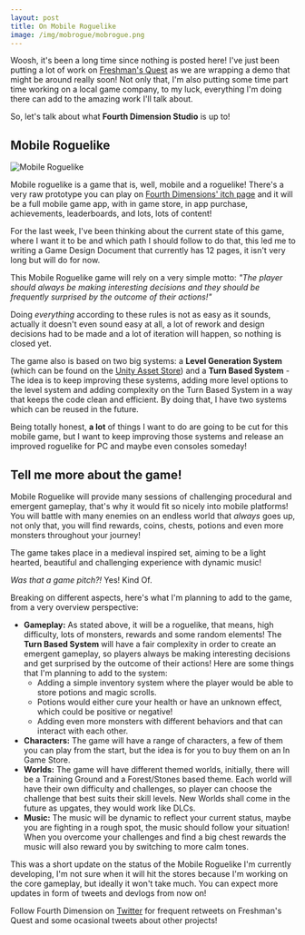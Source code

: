 ```yaml
---
layout: post
title: On Mobile Roguelike
image: /img/mobrogue/mobrogue.png
---
```


Woosh, it's been a long time since nothing is posted here! I've just been putting a lot of work on [Freshman's Quest](http://twitter.com/freshmansQuest) as we are wrapping a demo that might be around really soon! Not only that, I'm also putting some time part time working on a local game company, to my luck, everything I'm doing there can add to the amazing work I'll talk about.

So, let's talk about what **Fourth Dimension Studio** is up to!

## Mobile Roguelike

![Mobile Roguelike](/devlog/img/mobrogue/GIFS/vanishing_ground.gif)

Mobile roguelike is a game that is, well, mobile and a roguelike! There's a very raw prototype you can play on [Fourth Dimensions' itch page](https://fourthdimension.itch.io/mobile-roguelike) and it will be a full mobile game app, with in game store, in app purchase, achievements, leaderboards, and lots, lots of content!

For the last week, I've been thinking about the current state of this game, where I want it to be and which path I should follow to do that, this led me to writing a Game Design Document that currently has 12 pages, it isn't very long but will do for now.

This Mobile Roguelike game will rely on a very simple motto: _"The player should always be making interesting decisions and they should be frequently surprised by the outcome of their actions!"_

Doing _everything_ according to these rules is not as easy as it sounds, actually it doesn't even sound easy at all, a lot of rework and design decisions had to be made and a lot of iteration will happen, so nothing is closed yet.

The game also is based on two big systems: a **Level Generation System** (which can be found on the [Unity Asset Store](https://assetstore.unity.com/packages/templates/systems/customizable-dungeon-generator-140908)) and a **Turn Based System** - The idea is to keep improving these systems, adding more level options to the level system and adding complexity on the Turn Based System in a way that keeps the code clean and efficient. By doing that, I have two systems which can be reused in the future.

Being totally honest, **a lot** of things I want to do are going to be cut for this mobile game, but I want to keep improving those systems and release an improved roguelike for PC and maybe even consoles someday!

## Tell me more about the game!

Mobile Roguelike will provide many sessions of challenging procedural and emergent gameplay, that's why it would fit so nicely into mobile platforms! You will battle with many enemies on an endless world that _always_ goes up, not only that, you will find rewards, coins, chests, potions and even more monsters throughout your journey!

The game takes place in a medieval inspired set, aiming to be a light hearted, beautiful and challenging experience with dynamic music!

_Was that a game pitch?!_ Yes! Kind Of.

Breaking on different aspects, here's what I'm planning to add to the game, from a very overview perspective:

* **Gameplay:** As stated above, it will be a roguelike, that means, high difficulty, lots of monsters, rewards and some random elements! The **Turn Based System** will have a fair complexity in order to create an emergent gameplay, so players always be making interesting decisions and get surprised by the outcome of their actions! Here are some things that I'm planning to add to the system: 
  * Adding a simple inventory system where the player would be able to store potions and magic scrolls.
  * Potions would either cure your health or have an unknown effect, which could be positive or negative!
  * Adding even more monsters with different behaviors and that can interact with each other.
* **Characters:** The game will have a range of characters, a few of them you can play from the start, but the idea is for you to buy them on an In Game Store.
* **Worlds:** The game will have different themed worlds, initially, there will be a Training Ground and a Forest/Stones based theme. Each world will have their own difficulty and challenges, so player can choose the challenge that best suits their skill levels. New Worlds shall come in the future as upgates, they would work like DLCs.
* **Music:** The music will be dynamic to reflect your current status, maybe you are fighting in a rough spot, the music should follow your situation! When you overcome your challenges and find a big chest rewards the music will also reward you by switching to more calm tones.

This was a short update on the status of the Mobile Roguelike I'm currently developing, I'm not sure when it will hit the stores because I'm working on the core gameplay, but ideally it won't take much. You can expect more updates in form of tweets and devlogs from now on!

Follow Fourth Dimension on [Twitter](https://twitter.com/studio_fourth) for frequent retweets on Freshman's Quest and some ocasional tweets about other projects!
